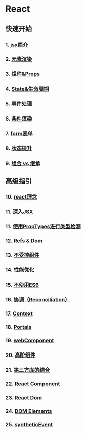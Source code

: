 # React

## 快速开始

### 1. [jsx简介](./jsx-interduce.md)

### 2. [元素渲染](./elementRender.md)

### 3. [组件&Props](./componentAndProps.md)

### 4. [State&生命周期](./stateAndLiveCycle.md)

### 5. [事件处理](./event.md)

### 6. [条件渲染](./conditionRender.md)

### 7. [form表单](./form.md)

### 8. [状态提升](./liftingStateUp.md)

### 9. [组合 vs 继承](./compositionVsInheritance.md)

## 高级指引

### 10. [react理念](./thinkingInReact.md)

### 11. [深入JSX](./jsxInDepth.md)

### 11. [使用PropTypes进行类型检测](./typeCheckWithPropTypes.md)

### 12. [Refs & Dom](./refAndDom.md)

### 13. [不受控组件](./uncontrolledComponents.md)

### 14. [性能优化](./optimizingPerformance.md)

### 15. [不使用ES6](./unuseEs6.md)

### 16. [协调（Reconciliation）](./reconciliation.md)

### 17. [Context](./context.md)

### 18. [Portals](./portals.md)

### 19. [webComponent](./webComponent.md)

### 20. [高阶组件](./hoc.md)

### 21. [第三方库的结合](./threeLib.md)

### 22. [React Component](./reactComponent.md)

### 23. [React Dom](./reactDom.md)

### 24. [DOM Elements](./domElements.md)

### 25. [syntheticEvent](./syntheticEvent.md)
